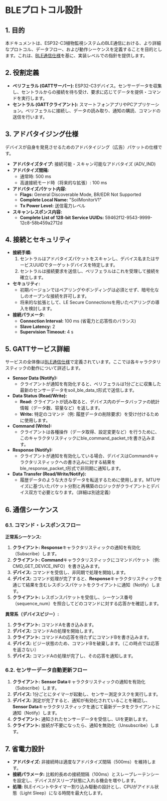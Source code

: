 # **BLEプロトコル設計**

## **1\. 目的**

本ドキュメントは、ESP32-C3植物監視システムのBLE通信における、より詳細なプロトコル、データフロー、および動作シーケンスを定義することを目的とします。これは、[BLE通信仕様](https://www.google.com/search?q=requirements/ble-communication-spec.md)を基に、実装レベルでの指針を提供します。

## **2\. 役割定義**

* **ペリフェラル (GATTサーバー):** ESP32-C3デバイス。センサーデータを収集し、セントラルからの接続を待ち受け、要求に応じてデータを提供・コマンドを実行します。  
* **セントラル (GATTクライアント):** スマートフォンアプリやPCアプリケーション。ペリフェラルに接続し、データの読み取り、通知の購読、コマンドの送信を行います。

## **3\. アドバタイジング仕様**

デバイスが自身を発見させるためのアドバタイジング（広告）パケットの仕様です。

* **アドバタイズタイプ:** 接続可能・スキャン可能なアドバタイズ (ADV\_IND)  
* **アドバタイズ間隔:**  
  * 通常時: 500 ms  
  * 高速接続モード時（将来的な拡張）: 100 ms  
* **アドバタイズパケット内容:**  
  * **Flags:** General Discoverable Mode, BR/EDR Not Supported  
  * **Complete Local Name:** "SoilMonitorV1"  
  * **Tx Power Level:** 送信電力レベル  
* **スキャンレスポンス内容:**  
  * **Complete List of 128-bit Service UUIDs:** 59462f12-9543-9999-12c8-58b459a2712d

## **4\. 接続とセキュリティ**

* **接続手順:**  
  1. セントラルはアドバタイズパケットをスキャンし、デバイス名またはサービスUUIDでターゲットデバイスを特定します。  
  2. セントラルは接続要求を送信し、ペリフェラルはこれを受理して接続を確立します。  
* **セキュリティ:**  
  * 初期バージョンではペアリングやボンディングは必須とせず、暗号化なしのオープンな接続を許可します。  
  * 将来的な拡張として、LE Secure Connectionsを用いたペアリングの導入を検討します。  
* **接続パラメータ:**  
  * **Connection Interval:** 100 ms (省電力と応答性のバランス)  
  * **Slave Latency:** 2  
  * **Supervision Timeout:** 4 s

## **5\. GATTサービス詳細**

サービスの全体像は[BLE通信仕様](https://www.google.com/search?q=requirements/ble-communication-spec.md)で定義されています。ここでは各キャラクタリスティックの動作について詳述します。

* **Sensor Data (Notify):**  
  * クライアントが通知を有効化すると、ペリフェラルは1分ごとに収集した最新のセンサーデータをsoil\_ble\_data\_t形式で送信します。  
* **Data Status (Read/Write):**  
  * **Read:** クライアントが読み取ると、デバイス内のデータバッファの統計情報（データ数、容量など）を返します。  
  * **Write:** 特定のコマンド（例: 履歴データの削除要求）を受け付けるために使用します。  
* **Command (Write):**  
  * クライアントは各種操作（データ取得、設定変更など）を行うために、このキャラクタリスティックにble\_command\_packet\_tを書き込みます。  
* **Response (Notify):**  
  * クライアントが通知を有効化している場合、デバイスはCommandキャラクタリスティックへの書き込みに対する結果をble\_response\_packet\_t形式で非同期に通知します。  
* **Data Transfer (Read/Write/Notify):**  
  * 履歴データのような大きなデータを転送するために使用します。MTUサイズに基づいたパケット分割と再構築のロジックがクライアントとデバイス双方で必要となります。（詳細は別途定義）

## **6\. 通信シーケンス**

### **6.1. コマンド・レスポンスフロー**

**正常系シーケンス:**

1. **クライアント:** **Response**キャラクタリスティックの通知を有効化（Subscribe）します。  
2. **クライアント:** **Command**キャラクタリスティックにコマンドパケット（例: CMD\_GET\_DEVICE\_INFO）を書き込みます。  
3. **デバイス:** コマンドを受信し、非同期で処理を開始します。  
4. **デバイス:** コマンド処理が完了すると、**Response**キャラクタリスティックを通じて結果を含むレスポンスパケットをクライアントに通知（Notify）します。  
5. **クライアント:** レスポンスパケットを受信し、シーケンス番号（sequence\_num）を照合してどのコマンドに対する応答かを確認します。

**異常系（デバイスビジー）:**

1. **クライアント:** コマンドAを書き込みます。  
2. **デバイス:** コマンドAの処理を開始します。  
3. **クライアント:** コマンドAの応答を待たずにコマンドBを書き込みます。  
4. **デバイス:** ビジー状態のため、コマンドBを破棄します。（この時点では応答を返さない）  
5. **デバイス:** コマンドAの処理が完了し、その応答を通知します。

### **6.2. センサーデータ自動更新フロー**

1. **クライアント:** **Sensor Data**キャラクタリスティックの通知を有効化（Subscribe）します。  
2. **デバイス:** 1分ごとにタイマーが起動し、センサー測定タスクを実行します。  
3. **デバイス:** 測定が完了すると、通知が有効化されていることを確認し、**Sensor Data**キャラクタリスティックを通じて最新データをクライアントに通知（Notify）します。  
4. **クライアント:** 通知されたセンサーデータを受信し、UIを更新します。  
5. **クライアント:** 接続が不要になったら、通知を無効化（Unsubscribe）します。

## **7\. 省電力設計**

* **アドバタイズ:** 非接続時は適度なアドバタイズ間隔（500ms）を維持します。  
* **接続パラメータ:** 比較的長めの接続間隔（100ms）とスレーブレーテンシーを設定し、デバイスがスリープ状態に入れる機会を増やします。  
* **処理:** BLEイベントやタイマー割り込み駆動の設計とし、CPUがアイドル状態（Light Sleep）になる時間を最大化します。